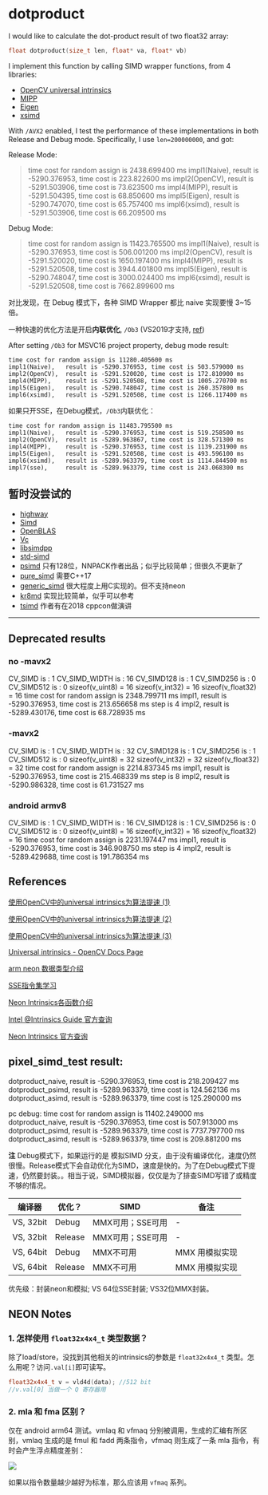 # dotproduct

I would like to calculate the dot-product result of two float32 array:
```c++
float dotproduct(size_t len, float* va, float* vb)
```

I implement this function by calling SIMD wrapper functions, from 4 libraries:
- [OpenCV universal intrinsics](https://docs.opencv.org/master/df/d91/group__core__hal__intrin.html)
- [MIPP](https://github.com/aff3ct/MIPP)
- [Eigen](http://gitlab.com/libeigen/eigen)
- [xsimd](https://github.com/xtensor-stack/xsimd)

With `/AVX2` enabled, I test the performance of these implementations in both Release and Debug mode. Specifically, I use `len=200000000`, and got:

Release Mode:
>time cost for random assign is 2438.699400 ms
impl1(Naive),   result is -5290.376953, time cost is 223.822600 ms
impl2(OpenCV),  result is -5291.503906, time cost is 73.623500 ms
impl4(MIPP),    result is -5291.504395, time cost is 68.850600 ms
impl5(Eigen),   result is -5290.747070, time cost is 65.757400 ms
impl6(xsimd),   result is -5291.503906, time cost is 66.209500 ms

Debug Mode:
>time cost for random assign is 11423.765500 ms
impl1(Naive),   result is -5290.376953, time cost is 506.001200 ms
impl2(OpenCV),  result is -5291.520020, time cost is 1650.197400 ms
impl4(MIPP),    result is -5291.520508, time cost is 3944.401800 ms
impl5(Eigen),   result is -5290.748047, time cost is 3000.024400 ms
impl6(xsimd),   result is -5291.520508, time cost is 7662.899600 ms

对比发现，在 Debug 模式下，各种 SIMD Wrapper 都比 naive 实现要慢 3~15 倍。

一种快速的优化方法是开启**内联优化**, `/Ob3` (VS2019才支持, [ref](https://docs.microsoft.com/fr-fr/cpp/build/reference/ob-inline-function-expansion?view=msvc-160))

After setting `/Ob3` for MSVC16 project property, debug mode result:
```
time cost for random assign is 11280.405600 ms
impl1(Naive),   result is -5290.376953, time cost is 503.579000 ms
impl2(OpenCV),  result is -5291.520020, time cost is 172.810900 ms
impl4(MIPP),    result is -5291.520508, time cost is 1005.270700 ms
impl5(Eigen),   result is -5290.748047, time cost is 260.357800 ms
impl6(xsimd),   result is -5291.520508, time cost is 1266.117400 ms
```

如果只开SSE，在Debug模式，`/Ob3`内联优化：
```
time cost for random assign is 11483.795500 ms
impl1(Naive),   result is -5290.376953, time cost is 519.258500 ms
impl2(OpenCV),  result is -5289.963867, time cost is 328.571300 ms
impl4(MIPP),    result is -5290.376953, time cost is 1139.231900 ms
impl5(Eigen),   result is -5291.520508, time cost is 493.596100 ms
impl6(xsimd),   result is -5289.963379, time cost is 1114.844500 ms
impl7(sse),     result is -5289.963379, time cost is 243.068300 ms
```

## 暂时没尝试的
- [highway](https://github.com/google/highway)
- [Simd](https://github.com/ermig1979/Simd)
- [OpenBLAS](https://github.com/xianyi/OpenBLAS)
- [Vc](https://github.com/VcDevel/Vc)
- [libsimdpp](https://github.com/p12tic/libsimdpp)
- [std-simd](https://github.com/VcDevel/std-simd)
- [psimd](https://github.com/Maratyszcza/psimd) 只有128位，NNPACK作者出品；似乎比较简单；但很久不更新了
- [pure_simd](https://github.com/eatingtomatoes/pure_simd) 需要C++17
- [generic_simd](https://github.com/genericsimd/generic_simd) 很大程度上用C实现的。但不支持neon
- [kr8md](https://github.com/njroussel/Kr8md/blob/master/include/kr8md/intrinsic_types.h) 实现比较简单，似乎可以参考
- [tsimd](https://github.com/jeffamstutz/tsimd) 作者有在2018 cppcon做演讲
---

## Deprecated results
### no -mavx2
CV_SIMD is : 1
CV_SIMD_WIDTH is : 16
CV_SIMD128 is : 1
CV_SIMD256 is : 0
CV_SIMD512 is : 0
sizeof(v_uint8) = 16
sizeof(v_int32) = 16
sizeof(v_float32) = 16
time cost for random assign is 2348.799711 ms
impl1, result is -5290.376953, time cost is 213.656658 ms
step is 4
impl2, result is -5289.430176, time cost is 68.728935 ms


### -mavx2

CV_SIMD is : 1
CV_SIMD_WIDTH is : 32
CV_SIMD128 is : 1
CV_SIMD256 is : 1
CV_SIMD512 is : 0
sizeof(v_uint8) = 32
sizeof(v_int32) = 32
sizeof(v_float32) = 32
time cost for random assign is 2214.837345 ms
impl1, result is -5290.376953, time cost is 215.468339 ms
step is 8
impl2, result is -5290.986328, time cost is 61.731527 ms

### android armv8
CV_SIMD is : 1
CV_SIMD_WIDTH is : 16
CV_SIMD128 is : 1
CV_SIMD256 is : 0
CV_SIMD512 is : 0
sizeof(v_uint8) = 16
sizeof(v_int32) = 16
sizeof(v_float32) = 16
time cost for random assign is 2231.197447 ms
impl1, result is -5290.376953, time cost is 346.908750 ms
step is 4
impl2, result is -5289.429688, time cost is 191.786354 ms


## References
[使用OpenCV中的universal intrinsics为算法提速 (1)](https://mp.weixin.qq.com/s?__biz=MjM5NTE3NjY5MA==&mid=2247484025&idx=1&sn=132d0fc0a242df11bd5b59cd22eaad99&chksm=a6fdcbe4918a42f2dae5c150541b8e243bfe4d70e126813852c0d8b108d37af28e9713a4699e&scene=21#wechat_redirect)

[使用OpenCV中的universal intrinsics为算法提速 (2)](https://mp.weixin.qq.com/s?__biz=MjM5NTE3NjY5MA==&mid=2247484072&idx=1&sn=e04b079225776cfde7c400d319f58448&chksm=a6fdcb35918a4223ce56f1b79359c0159000ec0b5d674cb7e820aaa6d5a1010f4ba2fe022ccc&scene=21#wechat_redirect)

[使用OpenCV中的universal intrinsics为算法提速 (3)](https://mp.weixin.qq.com/s?src=11&timestamp=1613301941&ver=2890&signature=NacoD9gG2TtepdxxvAzYPATCU-fW7DHosaJFqEg7u0fXcAUiVwnhjScV43Zkf*NI-rr5nLI0e2l7epFcz3g4Gv*VnnPosSTTtLt0kR2cdlhf8wqSN7Jq8DbJDLLKah3x&new=1)

[Universal intrinsics - OpenCV Docs Page](https://docs.opencv.org/master/df/d91/group__core__hal__intrin.html)

[arm neon 数据类型介绍](https://blog.csdn.net/xiongtiancheng/article/details/76860386)

[SSE指令集学习](https://blog.csdn.net/weixin_44470443/article/details/99819791)

[Neon Intrinsics各函数介绍](https://blog.csdn.net/fengbingchun/article/details/38085781)

[Intel @Intrinsics Guide 官方查询](https://software.intel.com/sites/landingpage/IntrinsicsGuide/)

[Neon Intrinsics 官方查询](https://developer.arm.com/architectures/instruction-sets/simd-isas/neon/intrinsics)


## pixel_simd_test result:
dotproduct_naive,       result is -5290.376953, time cost is 218.209427 ms
dotproduct_psimd,       result is -5289.963379, time cost is 124.562136 ms
dotproduct_asimd,       result is -5289.963379, time cost is 125.290000 ms


pc debug:
time cost for random assign is 11402.249000 ms
dotproduct_naive,       result is -5290.376953, time cost is 507.913000 ms
dotproduct_psimd,       result is -5289.963379, time cost is 7737.797700 ms
dotproduct_asimd,       result is -5289.963379, time cost is 209.881200 ms

**注** Debug模式下，如果运行的是 模拟SIMD 分支，由于没有编译优化，速度仍然很慢。Release模式下会自动优化为SIMD，速度是快的。为了在Debug模式下提速，仍然要封装。。相当于说，SIMD模拟器，仅仅是为了排查SIMD写错了或精度不够的情况。

| 编译器     | 优化？ | SIMD | 备注 |
| ----------| ------- | ------ | ---------------- |
| VS, 32bit | Debug | MMX可用；SSE可用 | - |
| VS, 32bit | Release | MMX可用；SSE可用 | - |
| VS, 64bit | Debug | MMX不可用 | MMX 用模拟实现 |
| VS, 64bit | Release | MMX不可用 | MMX 用模拟实现 |


优先级：封装neon和模拟; VS 64位SSE封装; VS32位MMX封装。


## NEON Notes
### 1. 怎样使用 `float32x4x4_t` 类型数据？
除了load/store，没找到其他相关的intrinsics的参数是 `float32x4x4_t` 类型。怎么用呢？访问`.val[i]`即可读写。

```c++
float32x4x4_t v = vld4d(data); //512 bit
//v.val[0] 当做一个 Q 寄存器用
```

### 2. mla 和 fma 区别？
仅在 android arm64 测试。vmlaq 和 vfmaq 分别被调用，生成的汇编有所区别，vmlaq 生成的是 fmul 和 fadd 两条指令，vfmaq 则生成了一条 mla 指令，有时会产生浮点精度差别：

![](mla_fma_asm_diff.png)


如果以指令数量越少越好为标准，那么应该用 `vfmaq` 系列。


